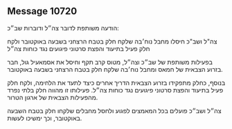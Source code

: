 ## Message 10720

הודעה משותפת לדובר צה״ל ודוברות שב״כ:

צה"ל ושב"כ חיסלו מחבל נוח׳בה שלקח חלק בטבח הרצחני בשבעה באוקטובר ולקח חלק פעיל בתיעוד והפצת סרטוני פיגועים נגד כוחות צה״ל

בפעילות משותפת של שב״כ וצה״ל, מטוס קרב תקף וחיסל את אסמאעיל גול, חבר בזרוע הצבאית של חמאס ומחבל נוח׳בה שלקח חלק בטבח הרצחני בשבעה באוקטובר. 

בנוסף, כחלק מתפקידו בזרוע הצבאית הדריך אחרים כיצד לתעד את הלחימה, ולקח חלק פעיל בתיעוד והפצת סרטוני פיגועים נגד כוחות צה״ל. פעילותו זו מהווה חלק בלתי נפרד מהפעילות הצבאית של ארגון הטרור.

צה״ל ושב״כ פועלים בכל המאמצים לפגוע ולחסל מחבלים שלקחו חלק בטבח השבעה באוקטובר, וכך ימשיכו לעשות.

